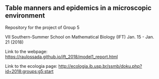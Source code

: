 ## Table manners and epidemics in a microscopic environment

Repository for the project of Group 5

VII Southern-Summer School on Mathematical Biology (IFT) Jan. 15 - Jan. 21 (2018)

Link to the webpage: https://raulossada.github.io/ift_2018/model1_report.html



Link to the ecologia page: http://ecologia.ib.usp.br/ssmb/doku.php?id=2018:groups:g5:start